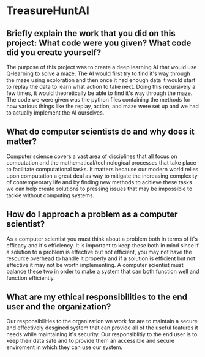 # TreasureHuntAI

## Briefly explain the work that you did on this project: What code were you given? What code did you create yourself?

The purpose of this project was to create a deep learning AI that would use Q-learning to solve a maze. The AI would first try to find it's way through the maze using exploration and then once it had enough data it would start to replay the data to learn what action to take next. Doing this recursively a few times, it would theoretically be able to find it's way through the maze. The code we were given was the python files containing the methods for how various things like the replay, action, and maze were set up and we had to actually implement the AI ourselves.

## What do computer scientists do and why does it matter?

Computer science covers a vast area of disciplines that all focus on computation and the mathematical/technological processes that take place to facilitate computational tasks. It matters because our modern world relies upon computation a great deal as way to mitigate the increasing complexity of contempeorary life and by finding new methods to achieve these tasks we can help create solutions to pressing issues that may be impossible to tackle without computing systems.

## How do I approach a problem as a computer scientist?

As a computer scientist you must think about a problem both in terms of it's efficacy and it's efficiency. It is important to keep these both in mind since if a solution to a problem is effective but not efficient, you may not have the resource overhead to handle it properly and if a solution is efficient but not effective it may not be worth implementing. A computer scientist must balance these two in order to make a system that can both function well and function efficiently. 

## What are my ethical responsibilities to the end user and the organization?

Our responsibilities to the organization we work for are to maintain a secure and effectively desgined system that can provide all of the useful features it needs while maintaining it's security. Our responsiblitiy to the end user is to keep their data safe and to provide them an accessible and secure enviroment in which they can use our system.
